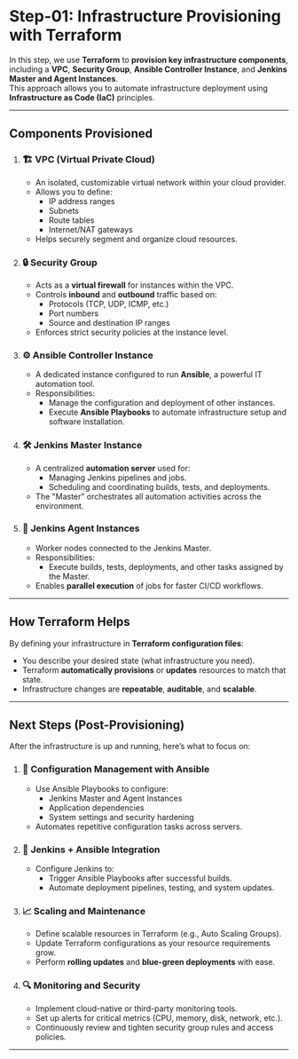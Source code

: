 # Step-01: Infrastructure Provisioning with Terraform

In this step, we use **Terraform** to **provision key infrastructure components**, including a **VPC**, **Security Group**, **Ansible Controller Instance**, and **Jenkins Master and Agent Instances**.  
This approach allows you to automate infrastructure deployment using **Infrastructure as Code (IaC)** principles.

---

## Components Provisioned

1. ### 🏗️ VPC (Virtual Private Cloud)

   - An isolated, customizable virtual network within your cloud provider.
   - Allows you to define:
     - IP address ranges
     - Subnets
     - Route tables
     - Internet/NAT gateways
   - Helps securely segment and organize cloud resources.

2. ### 🔒 Security Group

   - Acts as a **virtual firewall** for instances within the VPC.
   - Controls **inbound** and **outbound** traffic based on:
     - Protocols (TCP, UDP, ICMP, etc.)
     - Port numbers
     - Source and destination IP ranges
   - Enforces strict security policies at the instance level.

3. ### ⚙️ Ansible Controller Instance

   - A dedicated instance configured to run **Ansible**, a powerful IT automation tool.
   - Responsibilities:
     - Manage the configuration and deployment of other instances.
     - Execute **Ansible Playbooks** to automate infrastructure setup and software installation.

4. ### 🛠️ Jenkins Master Instance

   - A centralized **automation server** used for:
     - Managing Jenkins pipelines and jobs.
     - Scheduling and coordinating builds, tests, and deployments.
   - The "Master" orchestrates all automation activities across the environment.

5. ### 🚀 Jenkins Agent Instances

   - Worker nodes connected to the Jenkins Master.
   - Responsibilities:
     - Execute builds, tests, deployments, and other tasks assigned by the Master.
   - Enables **parallel execution** of jobs for faster CI/CD workflows.

---

## How Terraform Helps

By defining your infrastructure in **Terraform configuration files**:

- You describe your desired state (what infrastructure you need).
- Terraform **automatically provisions** or **updates** resources to match that state.
- Infrastructure changes are **repeatable**, **auditable**, and **scalable**.

---

## Next Steps (Post-Provisioning)

After the infrastructure is up and running, here’s what to focus on:

1. ### 🔧 Configuration Management with Ansible

   - Use Ansible Playbooks to configure:
     - Jenkins Master and Agent Instances
     - Application dependencies
     - System settings and security hardening
   - Automates repetitive configuration tasks across servers.

2. ### 🔗 Jenkins + Ansible Integration

   - Configure Jenkins to:
     - Trigger Ansible Playbooks after successful builds.
     - Automate deployment pipelines, testing, and system updates.

3. ### 📈 Scaling and Maintenance

   - Define scalable resources in Terraform (e.g., Auto Scaling Groups).
   - Update Terraform configurations as your resource requirements grow.
   - Perform **rolling updates** and **blue-green deployments** with ease.

4. ### 🔍 Monitoring and Security

   - Implement cloud-native or third-party monitoring tools.
   - Set up alerts for critical metrics (CPU, memory, disk, network, etc.).
   - Continuously review and tighten security group rules and access policies.

---